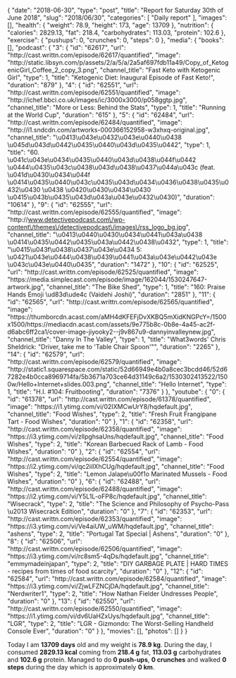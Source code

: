 {
    "date": "2018-06-30",
    "type": "post",
    "title": "Report for Saturday 30th of June 2018",
    "slug": "2018\/06\/30",
    "categories": [
        "Daily report"
    ],
    "images": [],
    "health": {
        "weight": 78.9,
        "height": 173,
        "age": 13709
    },
    "nutrition": {
        "calories": 2829.13,
        "fat": 218.4,
        "carbohydrates": 113.03,
        "protein": 102.6
    },
    "exercise": {
        "pushups": 0,
        "crunches": 0,
        "steps": 0
    },
    "media": {
        "books": [],
        "podcast": {
            "3": {
                "id": "62617",
                "url": "http:\/\/cast.writtn.com\/episode\/62617\/quantified",
                "image": "http:\/\/static.libsyn.com\/p\/assets\/2\/a\/5\/a\/2a5af697fdb11a49\/Copy_of_KetogenicGirl_Coffee_2_copy_3.png",
                "channel_title": "Fast Keto with Ketogenic Girl",
                "type": 1,
                "title": "Ketogenic Diet: Inaugural Episode of Fast Keto!",
                "duration": "879"
            },
            "4": {
                "id": "62551",
                "url": "http:\/\/cast.writtn.com\/episode\/62551\/quantified",
                "image": "http:\/\/ichef.bbci.co.uk\/images\/ic\/3000x3000\/p058ggtp.jpg",
                "channel_title": "More or Less: Behind the Stats",
                "type": 1,
                "title": "Running at the World Cup",
                "duration": "615"
            },
            "5": {
                "id": "62484",
                "url": "http:\/\/cast.writtn.com\/episode\/62484\/quantified",
                "image": "http:\/\/i1.sndcdn.com\/artworks-000366152958-w3xhxq-original.jpg",
                "channel_title": "\u0413\u043e\u0432\u043e\u0440\u0438 \u045d\u043d\u0442\u0435\u0440\u043d\u0435\u0442",
                "type": 1,
                "title": "60. \u041c\u043e\u0434\u0435\u0440\u043d\u0438\u044f\u0442 \u0444\u0435\u043c\u0438\u043d\u0438\u0437\u044a\u043c (feat. \u041d\u0430\u0434\u044f \u0414\u0435\u0440\u043c\u0435\u043d\u0434\u0436\u0438\u0435\u0432\u0430 \u0438 \u0420\u0430\u0434\u0430 \u0415\u043b\u0435\u043d\u043a\u043e\u0432\u0430)",
                "duration": "10614"
            },
            "9": {
                "id": "62555",
                "url": "http:\/\/cast.writtn.com\/episode\/62555\/quantified",
                "image": "http:\/\/www.detectivepodcast.com\/wp-content\/themes\/detectivepodcast\/images\/rss_logo_bg.jpg",
                "channel_title": "\u0413\u0440\u0430\u0434\u0441\u043a\u0438 \u0414\u0435\u0442\u0435\u043a\u0442\u0438\u0432",
                "type": 1,
                "title": "\u0415\u043f\u0438\u0437\u043e\u0434 5: \u0421\u043e\u0444\u0438\u0439\u0441\u043a\u043e\u0442\u043e \u043c\u043e\u0440\u0435",
                "duration": "1472"
            },
            "10": {
                "id": "62525",
                "url": "http:\/\/cast.writtn.com\/episode\/62525\/quantified",
                "image": "https:\/\/media.simplecast.com\/episode\/image\/162044\/1530247647-artwork.jpg",
                "channel_title": "The Bike Shed",
                "type": 1,
                "title": "160: Praise Hands Emoji \ud83d\ude4c (Vaidehi Joshi)",
                "duration": "2851"
            },
            "11": {
                "id": "62565",
                "url": "http:\/\/cast.writtn.com\/episode\/62565\/quantified",
                "image": "https:\/\/thumborcdn.acast.com\/aMH4dKFEFjDvXKBQ5mXidKNGPcY=\/1500x1500\/https:\/\/mediacdn.acast.com\/assets\/9e775b8c-0b8e-4a45-ac2f-d6abc6ff2ca1\/cover-image-jiyooky2--j9v867u9-dannyinvalleynew.jpg",
                "channel_title": "Danny In The Valley",
                "type": 1,
                "title": "What3words' Chris Sheldrick: \"Driver, take me to 'Table Chair Spoon'\"",
                "duration": "2265"
            },
            "14": {
                "id": "62579",
                "url": "http:\/\/cast.writtn.com\/episode\/62579\/quantified",
                "image": "http:\/\/static1.squarespace.com\/static\/52d66949e4b0a8cec3bcdd46\/52d67282e4b0cca8969714fa\/5b3671a703ce64d31149c6a2\/1530302413522\/1500w\/Hello+Internet+slides.003.png",
                "channel_title": "Hello Internet",
                "type": 1,
                "title": "H.I. #104: Fruitbooting",
                "duration": "7376"
            }
        },
        "youtube": {
            "0": {
                "id": "61378",
                "url": "http:\/\/cast.writtn.com\/episode\/61378\/quantified",
                "image": "https:\/\/i1.ytimg.com\/vi\/02IXMCwUrY8\/hqdefault.jpg",
                "channel_title": "Food Wishes",
                "type": 2,
                "title": "Fresh Fruit Frangipane Tart - Food Wishes",
                "duration": "0"
            },
            "1": {
                "id": "62358",
                "url": "http:\/\/cast.writtn.com\/episode\/62358\/quantified",
                "image": "https:\/\/i3.ytimg.com\/vi\/zllpghsaUns\/hqdefault.jpg",
                "channel_title": "Food Wishes",
                "type": 2,
                "title": "Korean Barbecued Rack of Lamb - Food Wishes",
                "duration": "0"
            },
            "2": {
                "id": "62554",
                "url": "http:\/\/cast.writtn.com\/episode\/62554\/quantified",
                "image": "https:\/\/i2.ytimg.com\/vi\/qc2iiIXhCUg\/hqdefault.jpg",
                "channel_title": "Food Wishes",
                "type": 2,
                "title": "Lemon Jalape\u00f1o Marinated Mussels - Food Wishes",
                "duration": "0"
            },
            "6": {
                "id": "62488",
                "url": "http:\/\/cast.writtn.com\/episode\/62488\/quantified",
                "image": "https:\/\/i2.ytimg.com\/vi\/Y5L1L-oFP8c\/hqdefault.jpg",
                "channel_title": "Wisecrack",
                "type": 2,
                "title": "The Science and Philosophy of Psycho-Pass \u2013 Wisecrack Edition",
                "duration": "0"
            },
            "7": {
                "id": "62353",
                "url": "http:\/\/cast.writtn.com\/episode\/62353\/quantified",
                "image": "https:\/\/i3.ytimg.com\/vi\/Ve4aiUW_uWM\/hqdefault.jpg",
                "channel_title": "ashens",
                "type": 2,
                "title": "Portugal Tat Special | Ashens",
                "duration": "0"
            },
            "8": {
                "id": "62506",
                "url": "http:\/\/cast.writtn.com\/episode\/62506\/quantified",
                "image": "https:\/\/i3.ytimg.com\/vi\/rc8sm5-4qDs\/hqdefault.jpg",
                "channel_title": "emmymadeinjapan",
                "type": 2,
                "title": "DIY GARBAGE PLATE | HARD TIMES - recipes from times of food scarcity",
                "duration": "0"
            },
            "12": {
                "id": "62584",
                "url": "http:\/\/cast.writtn.com\/episode\/62584\/quantified",
                "image": "https:\/\/i3.ytimg.com\/vi\/ZjwLFZNCjDA\/hqdefault.jpg",
                "channel_title": "Nerdwriter1",
                "type": 2,
                "title": "How Nathan Fielder Undresses People",
                "duration": "0"
            },
            "13": {
                "id": "62550",
                "url": "http:\/\/cast.writtn.com\/episode\/62550\/quantified",
                "image": "https:\/\/i1.ytimg.com\/vi\/dv6UaHZxUys\/hqdefault.jpg",
                "channel_title": "LGR",
                "type": 2,
                "title": "LGR - Gizmondo: The Worst-Selling Handheld Console Ever",
                "duration": "0"
            }
        },
        "movies": [],
        "photos": []
    }
}

Today I am <strong>13709 days</strong> old and my weight is <strong>78.9 kg</strong>. During the day, I consumed <strong>2829.13 kcal</strong> coming from <strong>218.4 g</strong> fat, <strong>113.03 g</strong> carbohydrates and <strong>102.6 g</strong> protein. Managed to do <strong>0 push-ups</strong>, <strong>0 crunches</strong> and walked <strong>0 steps</strong> during the day which is approximately <strong>0 km</strong>.